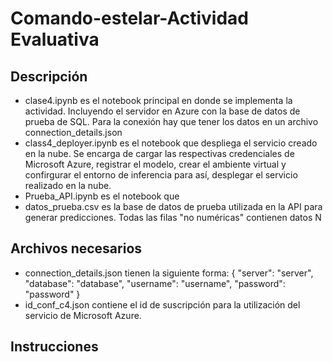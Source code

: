 # Comando-estelar-Actividad Evaluativa

## Descripción
- clase4.ipynb es el notebook principal en donde se implementa la actividad. Incluyendo el servidor en Azure con la base de datos de prueba de SQL. Para la conexión hay que tener los datos en un archivo connection_details.json
- class4_deployer.ipynb es el notebook que despliega el servicio creado en la nube. Se encarga de cargar las respectivas credenciales de Microsoft Azure, registrar el modelo, crear el ambiente virtual y confirgurar el entorno de inferencia para así, desplegar el servicio realizado en la nube.
- Prueba_API.ipynb es el notebook que
- datos_prueba.csv es la base de datos de prueba utilizada en la API para generar predicciones. Todas las filas "no numéricas" contienen datos N

## Archivos necesarios
- connection_details.json tienen la siguiente forma: 
{
    "server": "server",
    "database": "database",
    "username": "username",
    "password": "password"
}
- id_conf_c4.json contiene el id de suscripción para la utilización del servicio de Microsoft Azure.

## Instrucciones
